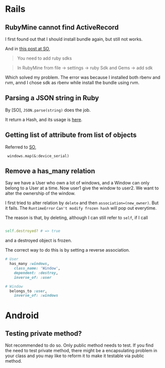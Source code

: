 
# Rails

## RubyMine cannot find ActiveRecord

I first found out that I should install bundle again, but still not works.

And in [this post at SO](http://stackoverflow.com/questions/11418408/rubymine-rails-gem-not-found),

> You need to add ruby sdks

> In RubyMine from file -> settings -> ruby Sdk and Gems -> add sdk

Which solved my problem. The error was because I installed both rbenv and rvm, annd I chose sdk as rbenv while install the bundle using rvm.

## Parsing a JSON string in Ruby
By [SO], `JSON.parse(string)` does the job.

It return a Hash, and its usage is [here](https://ruby-doc.org/core-2.4.0/Hash.html).

## Getting list of attribute from list of objects
Referred to [SO](http://stackoverflow.com/questions/16906922/iterate-over-array-of-objects-and-return-attributes),
```
 windows.map(&:device_serial)
```

## Remove a has\_many relation

Say we have a User who own a lot of windows, and a Window can only belong to a User at a time. Now user1 give the window to user2. We want to alter the ownership of the window.

I first tried to alter relation by `delete` and then `association=(new_owner)`. But it fails. The `RuntimeError` `Can't modify frozen hash` will pop out everytime.

The reason is that, by deleting, although I can still refer to `self`, if I call

```ruby

self.destroyed? # => true

```

and a destroyed object is frozen.

The correct way to do this is by setting a reverse association.

```ruby
# User
  has_many :windows,
    class_name: 'Window',
    dependent: :destroy,
    inverse_of: :user

# Window
  belongs_to :user,
    inverse_of: :windows

```


# Android

## Testing private method?

Not recommended to do so. Only public method needs to test. If you find the need to test private method, there might be a encapsulating problem in your class and you may like to reform it to make it testable via public method.

